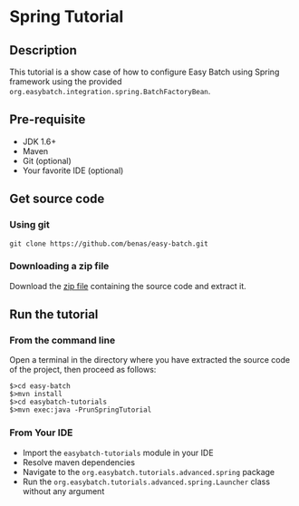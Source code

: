 # Spring Tutorial

## Description

This tutorial is a show case of how to configure Easy Batch using Spring framework using the provided `org.easybatch.integration.spring.BatchFactoryBean`.

## Pre-requisite

* JDK 1.6+
* Maven
* Git (optional)
* Your favorite IDE (optional)

## Get source code

### Using git

`git clone https://github.com/benas/easy-batch.git`

### Downloading a zip file

Download the [zip file](https://github.com/benas/easy-batch/archive/easybatch-3.0.0.zip) containing the source code and extract it.

## Run the tutorial

### From the command line

Open a terminal in the directory where you have extracted the source code of the project, then proceed as follows:

```
$>cd easy-batch
$>mvn install
$>cd easybatch-tutorials
$>mvn exec:java -PrunSpringTutorial
```

### From Your IDE

* Import the `easybatch-tutorials` module in your IDE
* Resolve maven dependencies
* Navigate to the `org.easybatch.tutorials.advanced.spring` package
* Run the `org.easybatch.tutorials.advanced.spring.Launcher` class without any argument